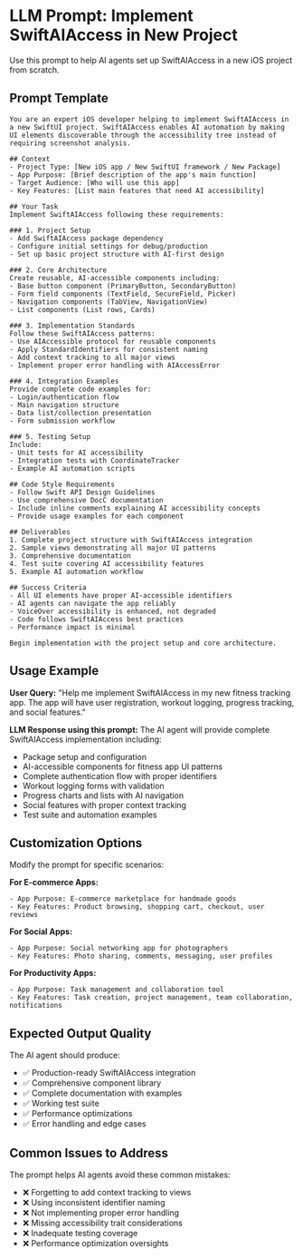 # LLM Prompt: Implement SwiftAIAccess in New Project

Use this prompt to help AI agents set up SwiftAIAccess in a new iOS project from scratch.

## Prompt Template

```
You are an expert iOS developer helping to implement SwiftAIAccess in a new SwiftUI project. SwiftAIAccess enables AI automation by making UI elements discoverable through the accessibility tree instead of requiring screenshot analysis.

## Context
- Project Type: [New iOS app / New SwiftUI framework / New Package]
- App Purpose: [Brief description of the app's main function]
- Target Audience: [Who will use this app]
- Key Features: [List main features that need AI accessibility]

## Your Task
Implement SwiftAIAccess following these requirements:

### 1. Project Setup
- Add SwiftAIAccess package dependency
- Configure initial settings for debug/production
- Set up basic project structure with AI-first design

### 2. Core Architecture
Create reusable, AI-accessible components including:
- Base button component (PrimaryButton, SecondaryButton)
- Form field components (TextField, SecureField, Picker)
- Navigation components (TabView, NavigationView)
- List components (List rows, Cards)

### 3. Implementation Standards
Follow these SwiftAIAccess patterns:
- Use AIAccessible protocol for reusable components
- Apply StandardIdentifiers for consistent naming
- Add context tracking to all major views
- Implement proper error handling with AIAccessError

### 4. Integration Examples
Provide complete code examples for:
- Login/authentication flow
- Main navigation structure
- Data list/collection presentation
- Form submission workflow

### 5. Testing Setup
Include:
- Unit tests for AI accessibility
- Integration tests with CoordinateTracker
- Example AI automation scripts

## Code Style Requirements
- Follow Swift API Design Guidelines
- Use comprehensive DocC documentation
- Include inline comments explaining AI accessibility concepts
- Provide usage examples for each component

## Deliverables
1. Complete project structure with SwiftAIAccess integration
2. Sample views demonstrating all major UI patterns
3. Comprehensive documentation
4. Test suite covering AI accessibility features
5. Example AI automation workflow

## Success Criteria
- All UI elements have proper AI-accessible identifiers
- AI agents can navigate the app reliably
- VoiceOver accessibility is enhanced, not degraded
- Code follows SwiftAIAccess best practices
- Performance impact is minimal

Begin implementation with the project setup and core architecture.
```

## Usage Example

**User Query:**
"Help me implement SwiftAIAccess in my new fitness tracking app. The app will have user registration, workout logging, progress tracking, and social features."

**LLM Response using this prompt:**
The AI agent will provide complete SwiftAIAccess implementation including:
- Package setup and configuration
- AI-accessible components for fitness app UI patterns
- Complete authentication flow with proper identifiers
- Workout logging forms with validation
- Progress charts and lists with AI navigation
- Social features with proper context tracking
- Test suite and automation examples

## Customization Options

Modify the prompt for specific scenarios:

**For E-commerce Apps:**
```
- App Purpose: E-commerce marketplace for handmade goods
- Key Features: Product browsing, shopping cart, checkout, user reviews
```

**For Social Apps:**
```
- App Purpose: Social networking app for photographers
- Key Features: Photo sharing, comments, messaging, user profiles
```

**For Productivity Apps:**
```
- App Purpose: Task management and collaboration tool
- Key Features: Task creation, project management, team collaboration, notifications
```

## Expected Output Quality

The AI agent should produce:
- ✅ Production-ready SwiftAIAccess integration
- ✅ Comprehensive component library
- ✅ Complete documentation with examples
- ✅ Working test suite
- ✅ Performance optimizations
- ✅ Error handling and edge cases

## Common Issues to Address

The prompt helps AI agents avoid these common mistakes:
- ❌ Forgetting to add context tracking to views
- ❌ Using inconsistent identifier naming
- ❌ Not implementing proper error handling
- ❌ Missing accessibility trait considerations
- ❌ Inadequate testing coverage
- ❌ Performance optimization oversights